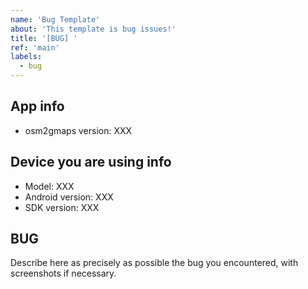 ```yaml
---
name: 'Bug Template'
about: 'This template is bug issues!'
title: '[BUG] '
ref: 'main'
labels:
  - bug
---
```


## App info

- osm2gmaps version: XXX

## Device you are using info

- Model: XXX
- Android version: XXX
- SDK version: XXX

## BUG

Describe here as precisely as possible the bug you encountered, with screenshots if necessary.